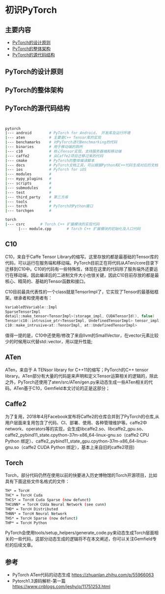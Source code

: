 # 初识PyTorch

## 主要内容
- [PyTorch的设计原则](#PyTorch的设计原则)
- [PyTorch的整体架构](#PyTorch的整体架构)
- [PyTorch的源代码结构](#PyTorch的源代码结构)


## PyTorch的设计原则

## PyTorch的整体架构

## PyTorch的源代码结构

```bash


pytorch
|--- android        # PyTorch for Android， 开发库及运行环境
|--- aten           # 主要是C++ Tensor库的实现
|--- benchamarks    # 对PyTorch进行Benchmarking的代码
|--- binaries       # 用于移动端的厕所
|--- c10            # 核心Tensor实现，支持服务器端和移动端
|--- caffe2         # 从Caffe2项目迁移过来的代码
|--- cmake          # PyTorch的整体编译脚本
|--- docs           # PyTorch文档工具，可以根据Python和C++代码生成对应的文档
|--- ios            # PyTorch for iOS
|--- modules        # 
|--- mypy_plugins   # 
|--- scripts        # 
|--- submodules     # 
|--- test           # 
|--- third_party    # 第三方库
|--- tools          # 
|--- torch          # PyTorch的Python接口
|--- torchgen       # 

torch
|--- csrc       # Torch C++ 扩展模块的实现代码
      |--- module.cpp       # Torch C++ 扩展模块的初始化及入口代码

```

## C10
C10，来自于Caffe Tensor Library的缩写。这里存放的都是最基础的Tensor库的代码，可以运行在服务端和移动端。PyTorch目前正在将代码从ATen/core目录下迁移到C10中。C10的代码有一些特殊性，体现在这里的代码除了服务端外还要运行在移动端，因此编译后的二进制文件大小也很关键，因此C10目前存放的都是最核心、精简的、基础的Tensor函数和接口。

C10目前最具代表性的一个class就是TensorImpl了，它实现了Tensor的最基础框架。继承者和使用者有：

```C++
Variable的Variable::Impl
SparseTensorImpl
detail::make_tensor<TensorImpl>(storage_impl, CUDATensorId(), false)
Tensor(c10::intrusive_ptr<TensorImpl, UndefinedTensorImpl> tensor_impl)
c10::make_intrusive<at::TensorImpl, at::UndefinedTensorImpl>
```

值得一提的是，C10中还使用/修改了来自llvm的SmallVector，在vector元素比较少的时候用以代替std::vector，用以提升性能; 

## ATen
ATen，来自于 A TENsor library for C++11的缩写；PyTorch的C++ tensor library。ATen部分有大量的代码是来声明和定义Tensor运算相关的逻辑的，除此之外，PyTorch还使用了aten/src/ATen/gen.py来动态生成一些ATen相关的代码。ATen基于C10，Gemfield本文讨论的正是这部分；

## Caffe2
为了复用，2018年4月Facebook宣布将Caffe2的仓库合并到了PyTorch的仓库,从用户层面来复用包含了代码、CI、部署、使用、各种管理维护等。caffe2中network、operators等的实现，会生成libcaffe2.so、libcaffe2_gpu.so、caffe2_pybind11_state.cpython-37m-x86_64-linux-gnu.so（caffe2 CPU Python 绑定）、caffe2_pybind11_state_gpu.cpython-37m-x86_64-linux-gnu.so（caffe2 CUDA Python 绑定），基本上来自旧的caffe2项目)

## Torch

Torch，部分代码仍然在使用以前的快要进入历史博物馆的Torch开源项目，比如具有下面这些文件名格式的文件：

``` Bash
TH* = TorcH
THC* = TorcH Cuda
THCS* = TorcH Cuda Sparse (now defunct)
THCUNN* = TorcH CUda Neural Network (see cunn)
THD* = TorcH Distributed
THNN* = TorcH Neural Network
THS* = TorcH Sparse (now defunct)
THP* = TorcH Python
```

PyTorch会使用tools/setup_helpers/generate_code.py来动态生成Torch层面相关的一些代码，这部分动态生成的逻辑将不在本文阐述，你可以关注Gemfield专栏的后续文章。

## 参考
- PyTorch ATen代码的动态生成 https://zhuanlan.zhihu.com/p/55966063
- Pytorch1.3源码解析-第一篇 https://www.cnblogs.com/jeshy/p/11751253.html
